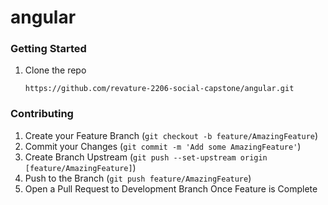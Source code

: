# angular

<!-- GETTING STARTED -->
### Getting Started

1. Clone the repo
   ``` 
   https://github.com/revature-2206-social-capstone/angular.git
   ```

<!-- CONTRIBUTING -->
### Contributing

1. Create your Feature Branch (`git checkout -b feature/AmazingFeature`)
2. Commit your Changes (`git commit -m 'Add some AmazingFeature'`)
3. Create Branch Upstream (`git push --set-upstream origin [feature/AmazingFeature]`)
3. Push to the Branch (`git push feature/AmazingFeature`)
4. Open a Pull Request to Development Branch Once Feature is Complete
